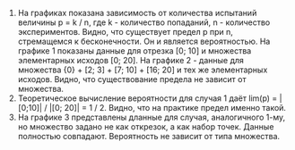 1) На графиках показана зависимость от количества испытаний величины p = k / n,
   где k - количество попаданий, n - количество экспериментов. Видно,
   что существует предел p при n, стремащемся к бесконечности. Он и является вероятностью.
   На графике 1 показаны данные для отрезка [0; 10] и множества элементарных исходов [0; 20].
   На графике 2 - данные для множества {0} + [2; 3] + [7; 10] + [16; 20] и тех же элементарных исходов.
   Видно, что существование предела не зависит от множества.
2) Теоретическое вычисление вероятности для случая 1 даёт lim(p) = |[0;10]| / |[0; 20]| = 1 / 2.
   Видно, что на практике предел именно такой.
3) На графике 3 представлены дланные для случая, аналогичного 1-му,
   но множество задано не как открезок, а как набор точек. Данные полностью совпадают.
   Вероятность не зависит от типа множества.